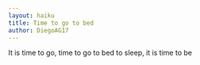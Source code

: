 ```yaml
---
layout: haiku
title: Time to go to bed
author: DiegoAG17
---
```


It is time to go,
time to go to bed to sleep,
it is time to be
